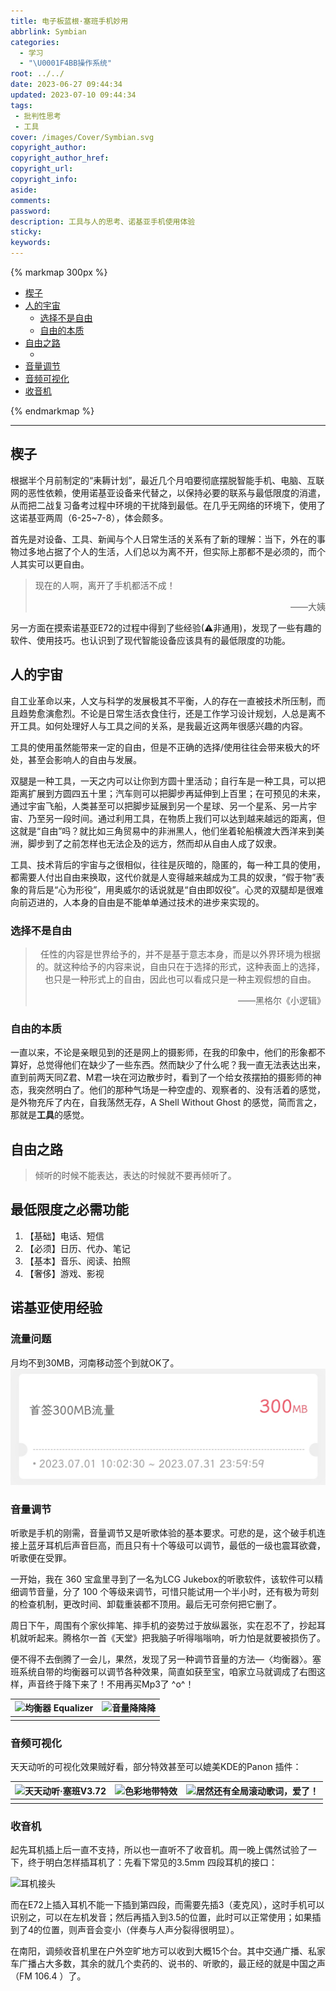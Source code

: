 ```yaml
---
title: 电子板蓝根·塞班手机妙用
abbrlink: Symbian
categories:
  - 学习
  - "\U0001F4BB操作系统"
root: ../../
date: 2023-06-27 09:44:34
updated: 2023-07-10 09:44:34
tags:
 - 批判性思考
 - 工具
cover: /images/Cover/Symbian.svg
copyright_author:
copyright_author_href:
copyright_url:
copyright_info:
aside:
comments:
password: 
description: 工具与人的思考、诺基亚手机使用体验
sticky:
keywords:
---
```



{% markmap 300px %}
<!-- @import "[TOC]" {cmd="toc" depthFrom=1 depthTo=6 orderedList=false} -->
<!-- code_chunk_output -->

- [楔子](#楔子)
- [人的宇宙](#人的宇宙)
  - [选择不是自由](#选择不是自由)
  - [自由的本质](#自由的本质)
- [自由之路](#自由之路)
  - [](#)
- [音量调节](#音量调节)
- [音频可视化](#音频可视化)
- [收音机](#收音机)

<!-- /code_chunk_output -->
{% endmarkmap %}

-----
## 楔子
根据半个月前制定的“耒耨计划”，最近几个月咱要彻底摆脱智能手机、电脑、互联网的恶性依赖，使用诺基亚设备来代替之，以保持必要的联系与最低限度的消遣，从而把二战复习备考过程中环境的干扰降到最低。在几乎无网络的环境下，使用了这诺基亚两周（6-25~7-8），体会颇多。

首先是对设备、工具、新闻与个人日常生活的关系有了新的理解：当下，外在的事物过多地占据了个人的生活，人们总以为离不开，但实际上那都不是必须的，而个人其实可以更自由。
> 现在的人啊，离开了手机都活不成！
> <p align="right">——大姨</p>

另一方面在摸索诺基亚E72的过程中得到了些经验(⚠非通用)，发现了一些有趣的软件、使用技巧。也认识到了现代智能设备应该具有的最低限度的功能。

## 人的宇宙
自工业革命以来，人文与科学的发展极其不平衡，人的存在一直被技术所压制，而且趋势愈演愈烈。不论是日常生活衣食住行，还是工作学习设计规划，人总是离不开工具。如何处理好人与工具之间的关系，是我最近这两年很感兴趣的内容。

工具的使用虽然能带来一定的自由，但是不正确的选择/使用往往会带来极大的坏处，甚至会影响人的自由与发展。

双腿是一种工具，一天之内可以让你到方圆十里活动；自行车是一种工具，可以把距离扩展到方圆四五十里；汽车则可以把脚步再延伸到上百里；在可预见的未来，通过宇宙飞船，人类甚至可以把脚步延展到另一个星球、另一个星系、另一片宇宙、乃至另一段时间。通过利用工具，在物质上我们可以达到越来越远的距离，但这就是“自由”吗？就比如三角贸易中的非洲黑人，他们坐着轮船横渡大西洋来到美洲，脚步到了之前怎样也无法企及的远方，然而却从自由人成了奴隶。

工具、技术背后的宇宙与之很相似，往往是灰暗的，隐匿的，每一种工具的使用，都需要人付出自由来换取，这代价就是人变得越来越成为工具的奴隶，“假于物”表象的背后是“心为形役”，用奥威尔的话说就是“自由即奴役”。心灵的双腿却是很难向前迈进的，人本身的自由是不能单单通过技术的进步来实现的。



### 选择不是自由
> <center>任性的内容是世界给予的，并不是基于意志本身，而是以外界环境为根据的。就这种给予的内容来说，自由只在于选择的形式，这种表面上的选择，也只是一种形式上的自由，因此也可以看成只是一种主观假想的自由。</center>
> <p align="right">——黑格尔《小逻辑》</p>


### 自由的本质

一直以来，不论是亲眼见到的还是网上的摄影师，在我的印象中，他们的形象都不算好，总觉得他们在缺少了一些东西。然而缺少了什么呢？我一直无法表达出来，直到前两天同Z君、M君一块在河边散步时，看到了一个给女孩摆拍的摄影师的神态，我突然明白了。他们的那种气场是一种空虚的、观察者的、没有活着的感觉，是外物充斥了内在，自我荡然无存，A Shell Without Ghost 的感觉，简而言之，那就是**工具**的感觉。

## 自由之路
> 倾听的时候不能表达，表达的时候就不要再倾听了。

## 最低限度之必需功能
1. 【基础】电话、短信
2. 【必须】日历、代办、笔记
3. 【基本】音乐、阅读、拍照
4. 【奢侈】游戏、影视

## 诺基亚使用经验
### 流量问题
月均不到30MB，河南移动签个到就OK了。
![签个到，三个月的流量有着落了](../../../images/20230506/Screenshot_2023-07-01-10-02-57-317_com.xinhang.mobileclient-edit.jpg)

### 音量调节

听歌是手机的刚需，音量调节又是听歌体验的基本要求。可悲的是，这个破手机连接上蓝牙耳机后声音巨高，而且只有十个等级可以调节，最低的一级也震耳欲聋，听歌便在受罪。

一开始，我在 360 宝盒里寻到了一名为LCG Jukebox的听歌软件，该软件可以精细调节音量，分了 100 个等级来调节，可惜只能试用一个半小时，还有极为苛刻的检查机制，更改时间、卸载重装都不顶用。最后无可奈何把它删了。

周日下午，周围有个家伙摔笔、摔手机的姿势过于放纵嚣张，实在忍不了，抄起耳机就听起来。腾格尔一首《天堂》把我脑子听得嗡嗡响，听力怕是就要被损伤了。

便不得不去倒腾了一会儿，果然，发现了另一种调节音量的方法—〈均衡器〉。塞班系统自带的均衡器可以调节各种效果，简直如获至宝，咱家立马就调成了右图这样，声音终于降下来了！不用再买Mp3了 ^o^！

| ![均衡器 Equalizer](https://pic.si-on.top/2023/07/superscreenshot0038.jpg) | ![音量降降降](https://pic.si-on.top/2023/07/superscreenshot0039.jpg) |
| -------------------------------------------------------------------------- | -------------------------------------------------------------------- |
|                                                                            |                                                                      |

### 音频可视化

天天动听的可视化效果贼好看，部分特效甚至可以媲美KDE的Panon 插件：

| ![天天动听·塞班V3.72 ](https://pic.si-on.top/2023/07/superscreenshot0040.jpg) | ![色彩地带特效](https://pic.si-on.top/2023/07/superscreenshot0041.jpg) | ![居然还有全局滚动歌词，爱了！](https://pic.si-on.top/2023/07/superscreenshot0044.jpg) |
| ----------------------------------------------------------------------------- | ---------------------------------------------------------------------- | -------------------------------------------------------------------------------------- |
|                                                                               |                                                                        |                                                                                        |

### 收音机

起先耳机插上后一直不支持，所以也一直听不了收音机。周一晚上偶然试验了一下，终于明白怎样插耳机了：先看下常见的3.5mm 四段耳机的接口：

![耳机接头](https://pic.si-on.top/2023/07/%E8%80%B3%E6%9C%BA%E6%8E%A5%E5%A4%B4.jpg)

而在E72上插入耳机不能一下插到第四段，而需要先插3（麦克风），这时手机可以识别之，可以在左机发音；然后再插入到3.5的位置，此时可以正常使用；如果插到了4的位置，则声音会变小（伴奏与人声分裂得很明显）。

在南阳，调频收音机里在户外空旷地方可以收到大概15个台。其中交通广播、私家车广播占大多数，其余的就几个卖药的、说书的、听歌的，最正经的就是中国之声（FM 106.4 ）了。


